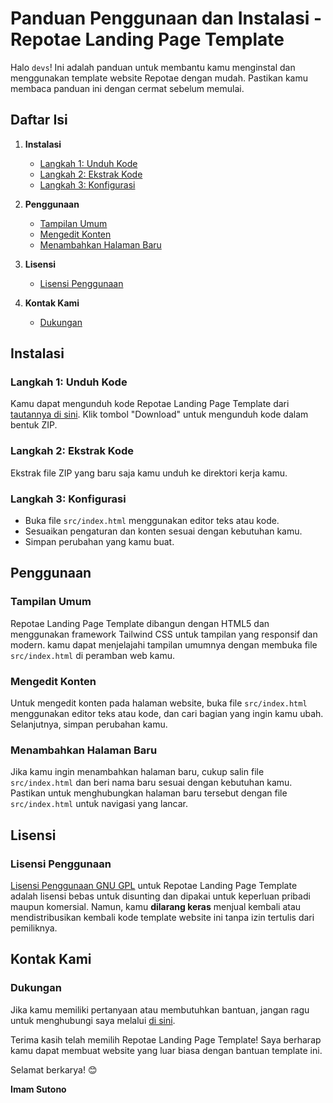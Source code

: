 # Panduan Penggunaan dan Instalasi - Repotae Landing Page Template

Halo `devs`! Ini adalah panduan untuk membantu kamu menginstal dan menggunakan template website Repotae dengan mudah. Pastikan kamu membaca panduan ini dengan cermat sebelum memulai.

## Daftar Isi
1. **Instalasi**
   - [Langkah 1: Unduh Kode](#langkah-1-unduh-kode)
   - [Langkah 2: Ekstrak Kode](#langkah-2-ekstrak-kode)
   - [Langkah 3: Konfigurasi](#langkah-3-konfigurasi)

2. **Penggunaan**
   - [Tampilan Umum](#tampilan-umum)
   - [Mengedit Konten](#mengedit-konten)
   - [Menambahkan Halaman Baru](#menambahkan-halaman-baru)

3. **Lisensi**
   - [Lisensi Penggunaan](#lisensi-penggunaan)

4. **Kontak Kami**
   - [Dukungan](#dukungan)

## Instalasi

### Langkah 1: Unduh Kode
Kamu dapat mengunduh kode Repotae Landing Page Template dari [tautannya di sini](https://drive.google.com/file/d/1jiIxLFhzoYDqeYqsnvS33epyHaTjiU_L/view?usp=drive_link). Klik tombol "Download" untuk mengunduh kode dalam bentuk ZIP.

### Langkah 2: Ekstrak Kode
Ekstrak file ZIP yang baru saja kamu unduh ke direktori kerja kamu.

### Langkah 3: Konfigurasi
- Buka file `src/index.html` menggunakan editor teks atau kode.
- Sesuaikan pengaturan dan konten sesuai dengan kebutuhan kamu.
- Simpan perubahan yang kamu buat.

## Penggunaan

### Tampilan Umum
Repotae Landing Page Template dibangun dengan HTML5 dan menggunakan framework Tailwind CSS untuk tampilan yang responsif dan modern. kamu dapat menjelajahi tampilan umumnya dengan membuka file `src/index.html` di peramban web kamu.

### Mengedit Konten
Untuk mengedit konten pada halaman website, buka file `src/index.html` menggunakan editor teks atau kode, dan cari bagian yang ingin kamu ubah. Selanjutnya, simpan perubahan kamu.

### Menambahkan Halaman Baru
Jika kamu ingin menambahkan halaman baru, cukup salin file `src/index.html` dan beri nama baru sesuai dengan kebutuhan kamu. Pastikan untuk menghubungkan halaman baru tersebut dengan file `src/index.html` untuk navigasi yang lancar.

## Lisensi

### Lisensi Penggunaan
[Lisensi Penggunaan GNU GPL](https://www.gnu.org/licenses/gpl-3.0.en.html) untuk Repotae Landing Page Template adalah lisensi bebas untuk disunting dan dipakai untuk keperluan pribadi maupun komersial. Namun, kamu **dilarang keras** menjual kembali atau mendistribusikan kembali kode template website ini tanpa izin tertulis dari pemiliknya.

## Kontak Kami

### Dukungan
Jika kamu memiliki pertanyaan atau membutuhkan bantuan, jangan ragu untuk menghubungi saya melalui [di sini](https://api.whatsapp.com/send/?phone=6285730430616).

Terima kasih telah memilih Repotae Landing Page Template! Saya berharap kamu dapat membuat website yang luar biasa dengan bantuan template ini.

Selamat berkarya! 😊

**Imam Sutono**
